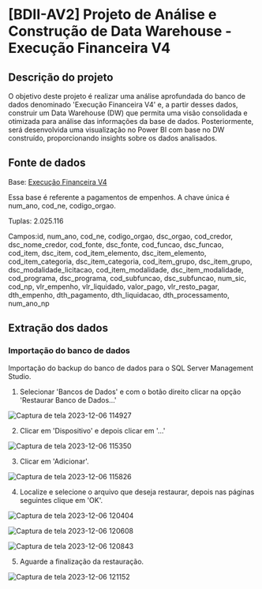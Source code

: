 # [BDII-AV2] Projeto de Análise e Construção de Data Warehouse - Execução Financeira V4

## Descrição do projeto

O objetivo deste projeto é realizar uma análise aprofundada do banco de dados denominado 'Execução Financeira V4' e, a partir desses dados, construir um Data Warehouse (DW) que permita uma visão consolidada e otimizada para análise das informações da base de dados. Posteriormente, será desenvolvida uma visualização no Power BI com base no DW construído, proporcionando insights sobre os dados analisados.

## Fonte de dados

Base: [Execução Financeira V4](https://drive.google.com/file/d/1h-6UtjhyjqG1TqWoiwOzZPCb_qS1n0Bp/view?usp=sharing)

Essa base é referente a pagamentos de empenhos. A chave única é num_ano, cod_ne,
codigo_orgao.

Tuplas: 2.025.116

Campos:id, num_ano, cod_ne, codigo_orgao, dsc_orgao, cod_credor, dsc_nome_credor,
cod_fonte, dsc_fonte, cod_funcao, dsc_funcao, cod_item, dsc_item, cod_item_elemento,
dsc_item_elemento, cod_item_categoria, dsc_item_categoria, cod_item_grupo,
dsc_item_grupo, dsc_modalidade_licitacao, cod_item_modalidade, dsc_item_modalidade,
cod_programa, dsc_programa, cod_subfuncao, dsc_subfuncao, num_sic, cod_np,
vlr_empenho, vlr_liquidado, valor_pago, vlr_resto_pagar, dth_empenho, dth_pagamento,
dth_liquidacao, dth_processamento, num_ano_np

## Extração dos dados

### Importação do banco de dados

Importação do backup do banco de dados para o SQL Server Management Studio.

1. Selecionar 'Bancos de Dados' e com o botão direito clicar na opção 'Restaurar Banco de Dados...'
   
  ![Captura de tela 2023-12-06 114927](https://github.com/charlyane-sa/BDII-AV2/assets/61762801/84567c0f-2187-42ef-b72b-3d0c35640fe5)


2. Clicar em 'Dispositivo' e depois clicar em '...'
   
  ![Captura de tela 2023-12-06 115350](https://github.com/charlyane-sa/BDII-AV2/assets/61762801/2d6e3d93-e995-41fb-91e1-a9c8bd3f93c3)

   
3. Clicar em 'Adicionar'.

  ![Captura de tela 2023-12-06 115826](https://github.com/charlyane-sa/BDII-AV2/assets/61762801/61163d01-ccb8-47f6-9185-94b1a70a2f4b)


4. Localize e selecione o arquivo que deseja restaurar, depois nas páginas seguintes clique em 'OK'.

  ![Captura de tela 2023-12-06 120404](https://github.com/charlyane-sa/BDII-AV2/assets/61762801/3b6a048e-081e-46db-a1d1-beeace5d9020)

  ![Captura de tela 2023-12-06 120608](https://github.com/charlyane-sa/BDII-AV2/assets/61762801/e6c3f67b-7ca6-4524-ae6e-e5217d23423e)

  ![Captura de tela 2023-12-06 120843](https://github.com/charlyane-sa/BDII-AV2/assets/61762801/823c45ed-976e-4cf1-80eb-30892a862bf3)


5. Aguarde a finalização da restauração.

  ![Captura de tela 2023-12-06 121152](https://github.com/charlyane-sa/BDII-AV2/assets/61762801/5973a5bb-7eab-4d75-8924-28595a7b38a5)
